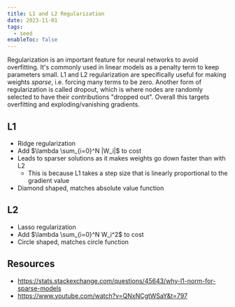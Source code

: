 ```yaml
---
title: L1 and L2 Regularization
date: 2023-11-01
tags:
  - seed
enableToc: false
---
```

Regularization is an important feature for neural networks to avoid overfitting. It's commonly used in linear models as a penalty term to keep parameters small. L1 and L2 regularization are specifically useful for making weights *sparse*, i.e. forcing many terms to be zero. Another form of regularization is called dropout, which is where nodes are randomly selected to have their contributions "dropped out". Overall this targets overfitting and exploding/vanishing gradients.
## L1
- Ridge regularization
- Add $\lambda \sum_{i=0}^N |W_i|$ to cost 
- Leads to sparser solutions as it makes weights go down faster than with L2
	- This is because L1 takes a step size that is linearly proportional to the gradient value
- Diamond shaped, matches absolute value function

## L2
- Lasso regularization
- Add $\lambda \sum_{i=0}^N W_i^2$ to cost
- Circle shaped, matches circle function

## Resources
- https://stats.stackexchange.com/questions/45643/why-l1-norm-for-sparse-models
- https://www.youtube.com/watch?v=QNxNCgtWSaY&t=797
